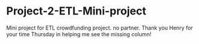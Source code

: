 # Project-2-ETL-Mini-project
Mini project for ETL crowdfunding project.  no partner. 
Thank you Henry for your time Thursday in helping me see the missing column! 

